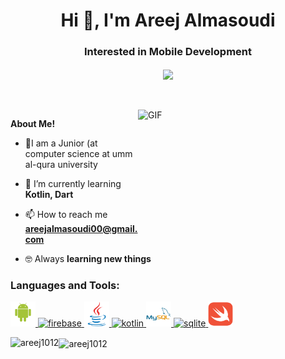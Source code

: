 <h1 align="center">Hi 👋, I'm Areej Almasoudi</h1>
<h3 align="center">Interested in Mobile Development</h3>
<p align="center"> <a href=https://linkedin.com/in/https://www.linkedin.com/in/areej-almsoudi-834a8a150/" >
  <img align="center" width="24px" src="https://img.icons8.com/nolan/96/linkedin.png" />
</a>
  </p>
  
  


<br />
<br />
  
  <img align="right" alt="GIF" width="300px" height="210" src="https://media4.giphy.com/media/RbDKaczqWovIugyJmW/200w.webp?cid=ecf05e47yrznhyd4w1cnwbe3hlilpmls3c0mrsymhdzmzp5z&rid=200w.webp"  />

**About Me!**

- 🏫I am a Junior (at computer science at umm al-qura university

- 🌱 I’m currently learning **Kotlin, Dart**

- 📫 How to reach me **areejalmasoudi00@gmail.com**

- 🤓 Always **learning new things**


<p align="left">


<h3 align="left">Languages and Tools:</h3>
  
<p align="left"> <a href="https://developer.android.com" target="_blank" rel="noreferrer"> <img src="https://raw.githubusercontent.com/devicons/devicon/master/icons/android/android-original-wordmark.svg" alt="android" width="40" height="40"/> </a> <a href="https://firebase.google.com/" target="_blank" rel="noreferrer"> <img src="https://www.vectorlogo.zone/logos/firebase/firebase-icon.svg" alt="firebase" width="40" height="40"/> </a> <a href="https://www.java.com" target="_blank" rel="noreferrer"> <img src="https://raw.githubusercontent.com/devicons/devicon/master/icons/java/java-original.svg" alt="java" width="40" height="40"/> </a> <a href="https://kotlinlang.org" target="_blank" rel="noreferrer"> <img src="https://www.vectorlogo.zone/logos/kotlinlang/kotlinlang-icon.svg" alt="kotlin" width="40" height="40"/> </a> <a href="https://www.mysql.com/" target="_blank" rel="noreferrer"> <img src="https://raw.githubusercontent.com/devicons/devicon/master/icons/mysql/mysql-original-wordmark.svg" alt="mysql" width="40" height="40"/> </a> </a> <a href="https://www.sqlite.org/" target="_blank" rel="noreferrer"> <img src="https://www.vectorlogo.zone/logos/sqlite/sqlite-icon.svg" alt="sqlite" width="40" height="40"/> </a> <a href="https://developer.apple.com/swift/" target="_blank" rel="noreferrer"> <img src="https://raw.githubusercontent.com/devicons/devicon/master/icons/swift/swift-original.svg" alt="swift" width="40" height="40"/> </a> </p>

<img align="left" src="https://github-readme-stats.vercel.app/api/top-langs?username=areej1012&show_icons=true&locale=en&&theme=radical" alt="areej1012" />

<img align="center" src="https://github-readme-stats.vercel.app/api?username=areej1012&show_icons=true&locale=en&theme=radical" alt="areej1012" />


